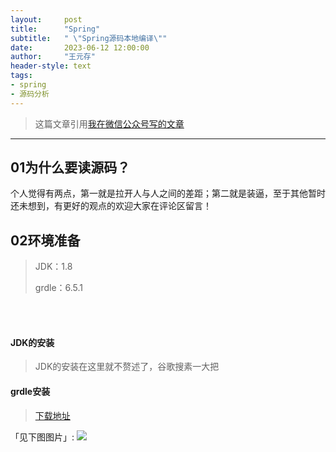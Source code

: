 ```yaml
---
layout:     post
title:      "Spring"
subtitle:   " \"Spring源码本地编译\""
date:       2023-06-12 12:00:00
author:     "王元存"
header-style: text
tags:
- spring
- 源码分析
---
```


> 这篇文章引用[我在微信公众号写的文章](https://mp.weixin.qq.com/s?__biz=MzU3NDQ0ODEzNQ==&mid=2247483898&idx=1&sn=16f2106e54773289fb717bc7f4dfc638&chksm=fd337692ca44ff846f7a024709e50443228c643baccc439025a1baf177a59addf39a52359887#rd)

---

01为什么要读源码？
------
个人觉得有两点，第一就是拉开人与人之间的差距；第二就是装逼，至于其他暂时还未想到，有更好的观点的欢迎大家在评论区留言！

02环境准备
------
>JDK：1.8
> 
> grdle：6.5.1
>
<br></br>
#### JDK的安装
>JDK的安装在这里就不赘述了，谷歌搜素一大把
>

#### grdle安装
>[下载地址](https://gradle.org/releases/)
>
「见下图图片」:
![](https://mmbiz.qpic.cn/mmbiz_png/NU5f7zZQNQ1vCTrCjDcKsUPX5iaiceFf5saHrYkz00UNqWuZ487KmUr36hxe4qbtic15SpDMsK0boMUs4nNiaeCukQ/640?wx_fmt=png&wxfrom=5&wx_lazy=1&wx_co=1)



